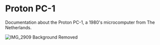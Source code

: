 # Proton PC-1
Documentation about the Proton PC-1, a 1980's microcomputer from The Netherlands.

![IMG_2909 Background Removed](https://github.com/user-attachments/assets/e8cab2e9-859d-4cc7-b4f6-7d62139de975)
